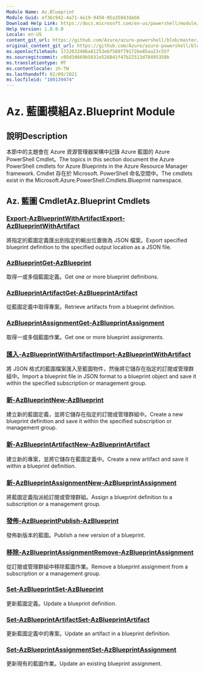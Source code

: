 ```yaml
---
Module Name: Az.Blueprint
Module Guid: ef36c942-4a71-4e19-9450-05a35843deb6
Download Help Link: https://docs.microsoft.com/en-us/powershell/module/az.blueprint
Help Version: 1.0.0.0
Locale: en-US
content_git_url: https://github.com/Azure/azure-powershell/blob/master/src/Blueprint/Blueprint/help/Az.Blueprint.md
original_content_git_url: https://github.com/Azure/azure-powershell/blob/master/src/Blueprint/Blueprint/help/Az.Blueprint.md
ms.openlocfilehash: 1722032406a81253ebf580f79172be85aa23c55f
ms.sourcegitcommit: c05d3d669b5631e526841f47b22513d78495350b
ms.translationtype: MT
ms.contentlocale: zh-TW
ms.lasthandoff: 02/09/2021
ms.locfileid: "100139474"
---
```

# <span data-ttu-id="402a3-101">Az. 藍圖模組</span><span class="sxs-lookup"><span data-stu-id="402a3-101">Az.Blueprint Module</span></span>
## <span data-ttu-id="402a3-102">說明</span><span class="sxs-lookup"><span data-stu-id="402a3-102">Description</span></span>
<span data-ttu-id="402a3-103">本節中的主題會在 Azure 資源管理器架構中記錄 Azure 藍圖的 Azure PowerShell Cmdlet。</span><span class="sxs-lookup"><span data-stu-id="402a3-103">The topics in this section document the Azure PowerShell cmdlets for Azure Blueprints in the Azure Resource Manager framework.</span></span> <span data-ttu-id="402a3-104">Cmdlet 存在於 Microsoft. PowerShell 命名空間中。</span><span class="sxs-lookup"><span data-stu-id="402a3-104">The cmdlets exist in the Microsoft.Azure.PowerShell.Cmdlets.Blueprint namespace.</span></span>

## <span data-ttu-id="402a3-105">Az. 藍圖 Cmdlet</span><span class="sxs-lookup"><span data-stu-id="402a3-105">Az.Blueprint Cmdlets</span></span>
### [<span data-ttu-id="402a3-106">Export-AzBlueprintWithArtifact</span><span class="sxs-lookup"><span data-stu-id="402a3-106">Export-AzBlueprintWithArtifact</span></span>](Export-AzBlueprintWithArtifact.md)
<span data-ttu-id="402a3-107">將指定的藍圖定義匯出到指定的輸出位置做為 JSON 檔案。</span><span class="sxs-lookup"><span data-stu-id="402a3-107">Export specified blueprint definition to the specified output location as a JSON file.</span></span> 

### [<span data-ttu-id="402a3-108">AzBlueprint</span><span class="sxs-lookup"><span data-stu-id="402a3-108">Get-AzBlueprint</span></span>](Get-AzBlueprint.md)
<span data-ttu-id="402a3-109">取得一或多個藍圖定義。</span><span class="sxs-lookup"><span data-stu-id="402a3-109">Get one or more blueprint definitions.</span></span>

### [<span data-ttu-id="402a3-110">AzBlueprintArtifact</span><span class="sxs-lookup"><span data-stu-id="402a3-110">Get-AzBlueprintArtifact</span></span>](Get-AzBlueprintArtifact.md)
<span data-ttu-id="402a3-111">從藍圖定義中取得專案。</span><span class="sxs-lookup"><span data-stu-id="402a3-111">Retrieve artifacts from a blueprint definition.</span></span>

### [<span data-ttu-id="402a3-112">AzBlueprintAssignment</span><span class="sxs-lookup"><span data-stu-id="402a3-112">Get-AzBlueprintAssignment</span></span>](Get-AzBlueprintAssignment.md)
<span data-ttu-id="402a3-113">取得一或多個藍圖作業。</span><span class="sxs-lookup"><span data-stu-id="402a3-113">Get one or more blueprint assignments.</span></span>

### [<span data-ttu-id="402a3-114">匯入-AzBlueprintWithArtifact</span><span class="sxs-lookup"><span data-stu-id="402a3-114">Import-AzBlueprintWithArtifact</span></span>](Import-AzBlueprintWithArtifact.md)
<span data-ttu-id="402a3-115">將 JSON 格式的藍圖檔案匯入至藍圖物件，然後將它儲存在指定的訂閱或管理群組中。</span><span class="sxs-lookup"><span data-stu-id="402a3-115">Import a blueprint file in JSON format to a blueprint object and save it within the specified subscription or management group.</span></span>

### [<span data-ttu-id="402a3-116">新-AzBlueprint</span><span class="sxs-lookup"><span data-stu-id="402a3-116">New-AzBlueprint</span></span>](New-AzBlueprint.md)
<span data-ttu-id="402a3-117">建立新的藍圖定義，並將它儲存在指定的訂閱或管理群組中。</span><span class="sxs-lookup"><span data-stu-id="402a3-117">Create a new blueprint definition and save it within the specified subscription or management group.</span></span>

### [<span data-ttu-id="402a3-118">新-AzBlueprintArtifact</span><span class="sxs-lookup"><span data-stu-id="402a3-118">New-AzBlueprintArtifact</span></span>](New-AzBlueprintArtifact.md)
<span data-ttu-id="402a3-119">建立新的專案，並將它儲存在藍圖定義中。</span><span class="sxs-lookup"><span data-stu-id="402a3-119">Create a new artifact and save it within a blueprint definition.</span></span>

### [<span data-ttu-id="402a3-120">新-AzBlueprintAssignment</span><span class="sxs-lookup"><span data-stu-id="402a3-120">New-AzBlueprintAssignment</span></span>](New-AzBlueprintAssignment.md)
<span data-ttu-id="402a3-121">將藍圖定義指派給訂閱或管理群組。</span><span class="sxs-lookup"><span data-stu-id="402a3-121">Assign a blueprint definition to a subscription or a management group.</span></span>

### [<span data-ttu-id="402a3-122">發佈-AzBlueprint</span><span class="sxs-lookup"><span data-stu-id="402a3-122">Publish-AzBlueprint</span></span>](Publish-AzBlueprint.md)
<span data-ttu-id="402a3-123">發佈新版本的藍圖。</span><span class="sxs-lookup"><span data-stu-id="402a3-123">Publish a new version of a blueprint.</span></span>

### [<span data-ttu-id="402a3-124">移除-AzBlueprintAssignment</span><span class="sxs-lookup"><span data-stu-id="402a3-124">Remove-AzBlueprintAssignment</span></span>](Remove-AzBlueprintAssignment.md)
<span data-ttu-id="402a3-125">從訂閱或管理群組中移除藍圖作業。</span><span class="sxs-lookup"><span data-stu-id="402a3-125">Remove a blueprint assignment from a subscription or a management group.</span></span>

### [<span data-ttu-id="402a3-126">Set-AzBlueprint</span><span class="sxs-lookup"><span data-stu-id="402a3-126">Set-AzBlueprint</span></span>](Set-AzBlueprint.md)
<span data-ttu-id="402a3-127">更新藍圖定義。</span><span class="sxs-lookup"><span data-stu-id="402a3-127">Update a blueprint definition.</span></span>

### [<span data-ttu-id="402a3-128">Set-AzBlueprintArtifact</span><span class="sxs-lookup"><span data-stu-id="402a3-128">Set-AzBlueprintArtifact</span></span>](Set-AzBlueprintArtifact.md)
<span data-ttu-id="402a3-129">更新藍圖定義中的專案。</span><span class="sxs-lookup"><span data-stu-id="402a3-129">Update an artifact in a blueprint definition.</span></span>

### [<span data-ttu-id="402a3-130">Set-AzBlueprintAssignment</span><span class="sxs-lookup"><span data-stu-id="402a3-130">Set-AzBlueprintAssignment</span></span>](Set-AzBlueprintAssignment.md)
<span data-ttu-id="402a3-131">更新現有的藍圖作業。</span><span class="sxs-lookup"><span data-stu-id="402a3-131">Update an existing blueprint assignment.</span></span>

